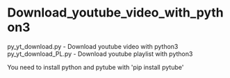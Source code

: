 # Download_youtube_video_with_python3
py_yt_download.py   -  Download youtube video with python3
py_yt_download_PL.py - Download youtube playlist with python3

You need to install python and pytube with 'pip install pytube'